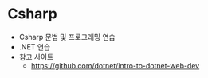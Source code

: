 # Csharp

- Csharp 문법 및 프로그래밍 연습
- .NET 연습
- 참고 사이트
  - https://github.com/dotnet/intro-to-dotnet-web-dev



